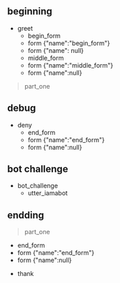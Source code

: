 ## beginning
* greet
  - begin_form
  - form {"name":"begin_form"}
  - form {"name": null}
  - middle_form
  - form {"name":"middle_form"}
  - form {"name":null}
> part_one

## debug
* deny
  - end_form
  - form {"name":"end_form"}
  - form {"name":null}

## bot challenge
* bot_challenge
  - utter_iamabot

## endding
> part_one
  - end_form
  - form {"name":"end_form"}
  - form {"name":null}
* thank
